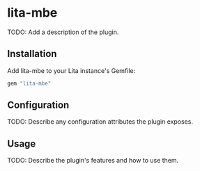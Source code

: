 # lita-mbe

TODO: Add a description of the plugin.

## Installation

Add lita-mbe to your Lita instance's Gemfile:

``` ruby
gem "lita-mbe"
```

## Configuration

TODO: Describe any configuration attributes the plugin exposes.

## Usage

TODO: Describe the plugin's features and how to use them.
